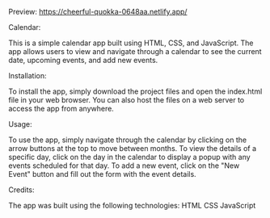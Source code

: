 Preview:          https://cheerful-quokka-0648aa.netlify.app/




Calendar:

This is a simple calendar app built using HTML, CSS, and JavaScript. The app allows users to view and navigate through a calendar to see the current date, upcoming events, and add new events.

Installation:


To install the app, simply download the project files and open the index.html file in your web browser. You can also host the files on a web server to access the app from anywhere.

Usage:


To use the app, simply navigate through the calendar by clicking on the arrow buttons at the top to move between months. To view the details of a specific day, click on the day in the calendar to display a popup with any events scheduled for that day. To add a new event, click on the "New Event" button and fill out the form with the event details.

Credits:


The app was built using the following technologies:
HTML
CSS
JavaScript
